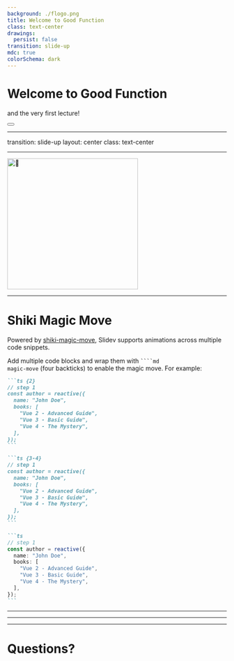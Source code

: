 ```yaml
---
background: ./flogo.png
title: Welcome to Good Function
class: text-center
drawings:
  persist: false
transition: slide-up
mdc: true
colorSchema: dark
---
```


# Welcome to Good Function

and the very first lecture!

<div class="abs-br m-6 text-xl">
  <button @click="$slidev.nav.openInEditor" title="Open in Editor" class="slidev-icon-btn">
    <carbon:edit />
  </button>
</div>

<!--
The last comment block of each slide will be treated as slide notes. It will be visible and editable in Presenter Mode along with the slide. [Read more in the docs](https://sli.dev/guide/syntax.html#notes)
-->

---
transition: slide-up
layout: center
class: text-center

---

<picture>
  <source srcset="https://fonts.gstatic.com/s/e/notoemoji/latest/1f917/512.webp" type="image/webp">
  <img src="https://fonts.gstatic.com/s/e/notoemoji/latest/1f917/512.gif" alt="🤗" width="300" height="300">
</picture>

---

# Shiki Magic Move

Powered by [shiki-magic-move](https://shiki-magic-move.netlify.app/), Slidev supports animations across multiple code snippets.

Add multiple code blocks and wrap them with <code>````md magic-move</code> (four backticks) to enable the magic move. For example:

````md magic-move {lines: true}
```ts {2}
// step 1
const author = reactive({
  name: "John Doe",
  books: [
    "Vue 2 - Advanced Guide",
    "Vue 3 - Basic Guide",
    "Vue 4 - The Mystery",
  ],
});
```

```ts {3-4}
// step 1
const author = reactive({
  name: "John Doe",
  books: [
    "Vue 2 - Advanced Guide",
    "Vue 3 - Basic Guide",
    "Vue 4 - The Mystery",
  ],
});
```

```ts
// step 1
const author = reactive({
  name: "John Doe",
  books: [
    "Vue 2 - Advanced Guide",
    "Vue 3 - Basic Guide",
    "Vue 4 - The Mystery",
  ],
});
```
````

---

<Tweet id="1854994763164139923" scale="0.85" />

---

---

# Questions?

<Toc columns="3"/>
